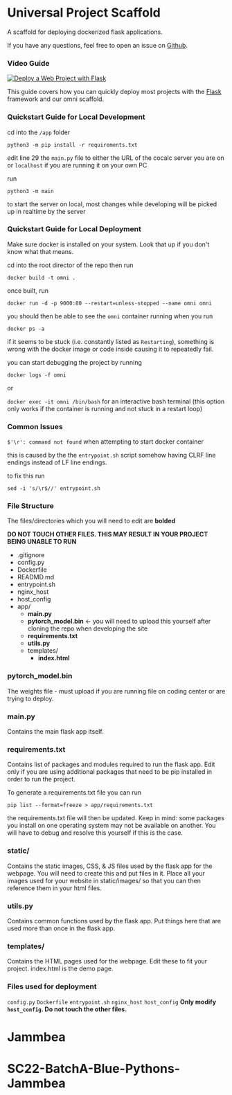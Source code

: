 # Universal Project Scaffold
A scaffold for deploying dockerized flask applications.

If you have any questions, feel free to open an issue on [Github](https://github.com/organization-x/omni/issues).

### Video Guide
[![Deploy a Web Project with Flask](https://img.youtube.com/vi/JUb-PpejA7w/0.jpg)](https://youtu.be/JUb-PpejA7w "Deploy a Web Project with Flask")

This guide covers how you can quickly deploy most projects with the [Flask](https://flask.palletsprojects.com/) framework and our omni scaffold.

### Quickstart Guide for Local Development

cd into the `/app` folder

`python3 -m pip install -r requirements.txt`

edit line 29 the `main.py` file to either the URL of the cocalc server you are on or `localhost` if you are running it on your own PC

run
 
 `python3 -m main`

to start the server on local, most changes while developing will be picked up in realtime by the server

### Quickstart Guide for Local Deployment

Make sure docker is installed on your system. Look that up if you don't know what that means.

cd into the root director of the repo then run 

`docker build -t omni .`

once built, run

`docker run -d -p 9000:80 --restart=unless-stopped --name omni omni`

you should then be able to see the `omni` container running when you run 

`docker ps -a`

if it seems to be stuck (i.e. constantly listed as `Restarting`), something is wrong with the docker image or code inside causing it to repeatedly fail.

you can start debugging the project by running 

`docker logs -f omni` 

or

`docker exec -it omni /bin/bash` for an interactive bash terminal (this option only works if the container is running and not stuck in a restart loop)

### Common Issues

`$'\r': command not found` when attempting to start docker container

this is caused by the the `entrypoint.sh` script somehow having CLRF line endings instead of LF line endings.

to fix this run

`sed -i 's/\r$//' entrypoint.sh`

### File Structure
The files/directories which you will need to edit are **bolded**

**DO NOT TOUCH OTHER FILES. THIS MAY RESULT IN YOUR PROJECT BEING UNABLE TO RUN**

- .gitignore
- config.py
- Dockerfile
- READMD.md
- entrypoint.sh
- nginx_host
- host_config
- app/
     - **main.py**
     - **pytorch_model.bin** <- you will need to upload this yourself after cloning the repo when developing the site
     - **requirements.txt**
     - **utils.py**
     - templates/
          - **index.html**
### pytorch_model.bin ###
The weights file - must upload if you are running file on coding center or are trying to deploy.
### main.py ###
Contains the main flask app itself.
### requirements.txt ###
Contains list of packages and modules required to run the flask app. Edit only if you are using additional packages that need to be pip installed in order to run the project.

To generate a requirements.txt file you can run

`pip list --format=freeze > app/requirements.txt`

the requirements.txt file will then be updated. Keep in mind: some packages you install on one operating system may not be available on another. You will have to debug and resolve this yourself if this is the case.
### static/ ###
Contains the static images, CSS, & JS files used by the flask app for the webpage. You will need to create this and put files in it. Place all your images used for your website in static/images/ so that you can then reference them in your html files.
### utils.py ###
Contains common functions used by the flask app. Put things here that are used more than once in the flask app.
### templates/ ###
Contains the HTML pages used for the webpage. Edit these to fit your project. index.html is the demo page.
### Files used for deployment ###
`config.py`
`Dockerfile`
`entrypoint.sh`
`nginx_host`
`host_config`
**Only modify `host_config`. Do not touch the other files.**
# Jammbea
# SC22-BatchA-Blue-Pythons-Jammbea

